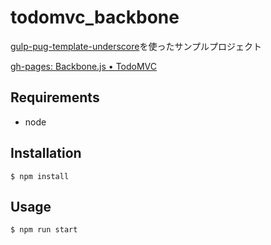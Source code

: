 # todomvc_backbone

[gulp-pug-template-underscore](https://www.npmjs.com/package/gulp-pug-template-underscore)を使ったサンプルプロジェクト

[gh-pages: Backbone.js • TodoMVC](https://aokiken.github.io/todomvc_backbone/)

## Requirements
* node

## Installation

`$ npm install`

## Usage

`$ npm run start`